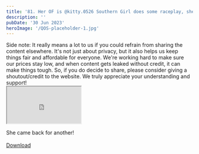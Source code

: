 ```yaml
---
title: '81. Her OF is @kitty.0526 Southern Girl does some raceplay, she is new to it but could see her improving'
description: ''
pubDate: '30 Jun 2023'
heroImage: '/QOS-placeholder-1.jpg'
---
```

<div class="video_paragraph_header"> Side note: It really means a lot to us if you could refrain from sharing the content elsewhere. It's not just about privacy, but it also helps us keep things fair and affordable for everyone. We're working hard to make sure our prices stay low, and when content gets leaked without credit, it can make things tough. So, if you do decide to share, please consider giving a shoutout/credit to the website. We truly appreciate your understanding and support!</div>

<iframe src="https://drive.google.com/file/d/1bWyi1X8CHL__jiRcWsvlhkN_-qImvJts/preview" width="200" height="100" allow="autoplay" allowfullscreen="allowfullscreen"></iframe>

She came back for another!
<br>
<br>
<a class="read_more" href="https://drive.google.com/file/d/1bWyi1X8CHL__jiRcWsvlhkN_-qImvJts/view?usp=sharing">Download</a>